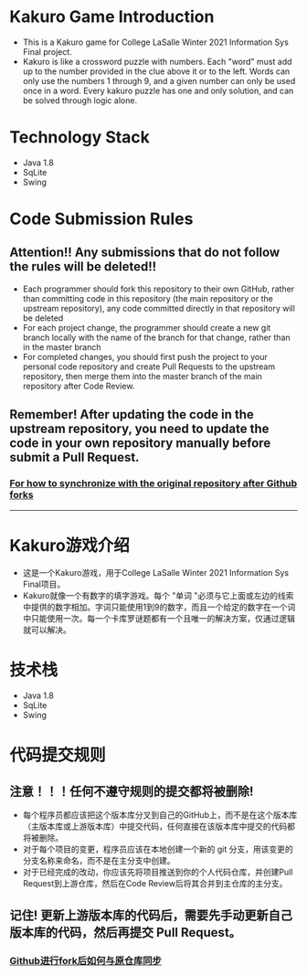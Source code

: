 # Kakuro Game Introduction
- This is a Kakuro game for College LaSalle Winter 2021 Information Sys Final project.
- Kakuro is like a crossword puzzle with numbers. Each "word" must add up to the number provided in the clue above it or to the left. Words can only use the numbers 1 through 9, and a given number can only be used once in a word. Every kakuro puzzle has one and only solution, and can be solved through logic alone.

# Technology Stack
- Java 1.8
- SqLite
- Swing

# Code Submission Rules
## Attention!! Any submissions that do not follow the rules will be deleted!!
- Each programmer should fork this repository to their own GitHub, rather than committing code in this repository (the main repository or the upstream repository), any code committed directly in that repository will be deleted
- For each project change, the programmer should create a new git branch locally with the name of the branch for that change, rather than in the master branch
- For completed changes, you should first push the project to your personal code repository and create Pull Requests to the upstream repository, then merge them into the master branch of the main repository after Code Review.
## Remember! After updating the code in the upstream repository, you need to update the code in your own repository manually before submit a Pull Request.
### [For how to synchronize with the original repository after Github forks](https://github.com/selfteaching/the-craft-of-selfteaching/issues/67)
---
# Kakuro游戏介绍
- 这是一个Kakuro游戏，用于College LaSalle Winter 2021 Information Sys Final项目。
- Kakuro就像一个有数字的填字游戏。每个 "单词 "必须与它上面或左边的线索中提供的数字相加。字词只能使用1到9的数字，而且一个给定的数字在一个词中只能使用一次。每一个卡库罗谜题都有一个且唯一的解决方案，仅通过逻辑就可以解决。

# 技术栈
- Java 1.8
- SqLite
- Swing

# 代码提交规则
## 注意！！！任何不遵守规则的提交都将被删除!
- 每个程序员都应该把这个版本库分叉到自己的GitHub上，而不是在这个版本库（主版本库或上游版本库）中提交代码，任何直接在该版本库中提交的代码都将被删除。
- 对于每个项目的变更，程序员应该在本地创建一个新的 git 分支，用该变更的分支名称来命名，而不是在主分支中创建。
- 对于已经完成的改动，你应该先将项目推送到你的个人代码仓库，并创建Pull Request到上游仓库，然后在Code Review后将其合并到主仓库的主分支。
## 记住! 更新上游版本库的代码后，需要先手动更新自己版本库的代码，然后再提交 Pull Request。
### [Github进行fork后如何与原仓库同步](https://github.com/selfteaching/the-craft-of-selfteaching/issues/67)
